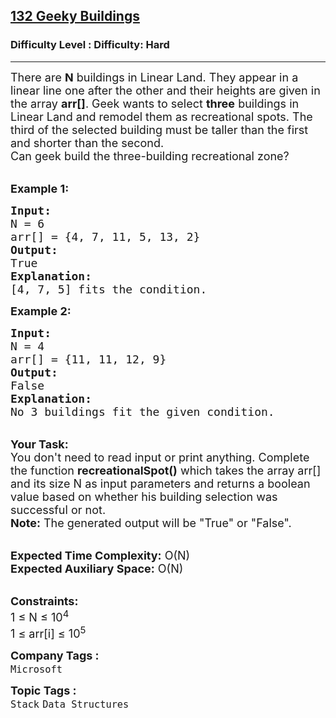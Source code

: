 <h2><a href="https://www.geeksforgeeks.org/problems/132-geeky-buildings--141631/1?page=7&difficulty=Hard&status=unsolved&sortBy=accuracy">132 Geeky Buildings</a></h2><h3>Difficulty Level : Difficulty: Hard</h3><hr><div class="problems_problem_content__Xm_eO"><p><span style="font-size:18px">There are <strong>N</strong> buildings in Linear Land. They appear in a linear line one after the other and their heights are given in the array <strong>arr[]</strong>. Geek wants to select <strong>three</strong> buildings in Linear Land and remodel them as recreational spots. The third of the selected building must be taller than the first and shorter than the second.<br>
Can geek build the three-building recreational zone?&nbsp;</span></p>

<p><br>
<span style="font-size:18px"><strong>Example 1:</strong></span></p>

<pre><span style="font-size:18px"><strong>Input:
</strong>N = 6
arr[] = {4, 7, 11, 5, 13, 2}
<strong>Output:</strong>
True
<strong>Explanation:
</strong>[4, 7, 5] fits the condition. </span>
</pre>

<p><span style="font-size:18px"><strong>Example 2:</strong></span></p>

<pre><span style="font-size:18px"><strong>Input:
</strong>N = 4
arr[] = {11, 11, 12, 9}
<strong>Output:</strong>
False
<strong>Explanation:</strong>
No 3 buildings fit the given condition. </span></pre>

<p><br>
<span style="font-size:18px"><strong>Your Task:</strong><br>
You don't need to read input or print anything. Complete the function <strong>recreationalSpot()</strong> which takes the array arr[] and its size N as input parameters and returns a boolean value based on whether his building selection was successful or not.<br>
<strong>Note:</strong> The generated output will be "True" or "False".</span></p>

<p><br>
<span style="font-size:18px"><strong>Expected Time Complexity:</strong> O(N)<br>
<strong>Expected Auxiliary Space:</strong> O(N)</span></p>

<p><br>
<span style="font-size:18px"><strong>Constraints:</strong><br>
1 ≤ N ≤ 10<sup>4</sup><br>
1 ≤ arr[i] ≤ 10<sup>5</sup></span></p>
</div><p><span style=font-size:18px><strong>Company Tags : </strong><br><code>Microsoft</code>&nbsp;<br><p><span style=font-size:18px><strong>Topic Tags : </strong><br><code>Stack</code>&nbsp;<code>Data Structures</code>&nbsp;